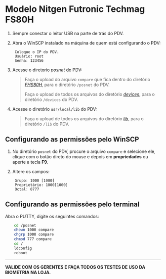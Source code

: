 # Modelo Nitgen Futronic Techmag FS80H

1. Sempre conectar o leitor USB na parte de trás do PDV.

2. Abra o WinSCP instalado na máquina de quem está configurando o PDV:
		
		Coloque o IP do PDV.
		Usuário: root
		Senha: 123456

3. Acesse o diretorio *posnet* do PDV:
    > Faça o upload do arquivo `compare` que fica dentro do diretório [*FHS80H*](https://github.com/cpglaucio/help/tree/main/pdv/biometria/leitor_fs80h/fhs80h), para o diretório `/posnet` do PDV.
    >
    > Faça o upload de todos os arquivos do diretório [*devices*](https://github.com/cpglaucio/help/tree/main/pdv/biometria/leitor_fs80h/devices), para o diretório `/devices` do PDV.

4. Acesse o diretório `usr/local/lib` do PDV:
    > Faça o upload de todos os arquivos do diretório [*lib*](https://github.com/cpglaucio/help/tree/main/pdv/biometria/leitor_fs80h/lib), para o diretório `/lib` do PDV.

## Configurando as permissões pelo WinSCP

1. No diretório `posnet` do PDV, procure o arquivo `compare` e selecione ele, clique com o botão direto do mouse e depois em **propriedades** ou aperte a tecla **F9**.

2. Altere os campos:
        
        Grupo: 1000 [1000]
        Proprietário: 1000[1000]
        Octal: 0777

## Configurando as permissões pelo terminal

Abra o PUTTY, digite os seguintes comandos:
```bash
    cd /posnet
    chown 1000 compare
    chgrp 1000 compare
    chmod 777 compare
    cd /
    ldconfig
    reboot
```

---

**VALIDE COM OS GERENTES E FAÇA TODOS OS TESTES DE USO DA BIOMETRIA NA LOJA.**